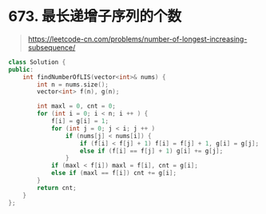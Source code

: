 # 673. 最长递增子序列的个数

> https://leetcode-cn.com/problems/number-of-longest-increasing-subsequence/

```cpp
class Solution {
public:
    int findNumberOfLIS(vector<int>& nums) {
        int n = nums.size();
        vector<int> f(n), g(n);

        int maxl = 0, cnt = 0;
        for (int i = 0; i < n; i ++ ) {
            f[i] = g[i] = 1;
            for (int j = 0; j < i; j ++ )
                if (nums[j] < nums[i]) {
                    if (f[i] < f[j] + 1) f[i] = f[j] + 1, g[i] = g[j];
                    else if (f[i] == f[j] + 1) g[i] += g[j];
                }
            if (maxl < f[i]) maxl = f[i], cnt = g[i];
            else if (maxl == f[i]) cnt += g[i];
        }
        return cnt;
    }
};
```